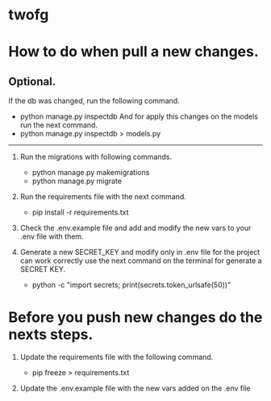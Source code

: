 # twofg

# How to do when pull a new changes.

## Optional.

If the db was changed, run the following command.

- python manage.py inspectdb
  And for apply this changes on the models run the next command.
- python manage.py inspectdb > models.py

---

1. Run the migrations with following commands.

   - python manage.py makemigrations
   - python manage.py migrate

2. Run the requirements file with the next command.

   - pip install -r requirements.txt

3. Check the .env.example file and add and modify the new vars to your .env file with them.

4. Generate a new SECRET_KEY and modify only in .env file for the project can work correctly use the next command on the terminal for generate a SECRET KEY.
   - python -c "import secrets; print(secrets.token_urlsafe(50))"

# Before you push new changes do the nexts steps.

1. Update the requirements file with the following command.

   - pip freeze > requirements.txt

2. Update the .env.example file with the new vars added on the .env file

